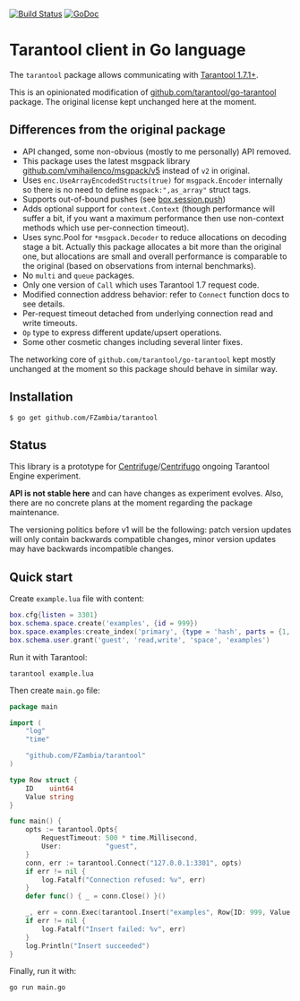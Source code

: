 [![Build Status](https://github.com/FZambia/tarantool/workflows/build/badge.svg?branch=master)](https://github.com/FZambia/tarantool/actions)
[![GoDoc](https://pkg.go.dev/badge/FZambia/tarantool)](https://pkg.go.dev/github.com/FZambia/tarantool)

# Tarantool client in Go language

The `tarantool` package allows communicating with [Tarantool 1.7.1+](http://tarantool.org/).

This is an opinionated modification of [github.com/tarantool/go-tarantool](https://github.com/tarantool/go-tarantool) package. The original license kept unchanged here at the moment.

## Differences from the original package

* API changed, some non-obvious (mostly to me personally) API removed.
* This package uses the latest msgpack library [github.com/vmihailenco/msgpack/v5](https://github.com/vmihailenco/msgpack) instead of `v2` in original.
* Uses `enc.UseArrayEncodedStructs(true)` for `msgpack.Encoder` internally so there is no need to define `msgpack:",as_array"` struct tags.
* Supports out-of-bound pushes (see [box.session.push](https://www.tarantool.io/en/doc/latest/reference/reference_lua/box_session/#box-session-push))
* Adds optional support for `context.Context` (though performance will suffer a bit, if you want a maximum performance then use non-context methods which use per-connection timeout).
* Uses sync.Pool for `*msgpack.Decoder` to reduce allocations on decoding stage a bit. Actually this package allocates a bit more than the original one, but allocations are small and overall performance is comparable to the original (based on observations from internal benchmarks). 
* No `multi` and `queue` packages.
* Only one version of `Call` which uses Tarantool 1.7 request code.
* Modified connection address behavior: refer to `Connect` function docs to see details.
* Per-request timeout detached from underlying connection read and write timeouts.
* `Op` type to express different update/upsert operations.
* Some other cosmetic changes including several linter fixes.

The networking core of `github.com/tarantool/go-tarantool` kept mostly unchanged at the moment so this package should behave in similar way.

## Installation

```
$ go get github.com/FZambia/tarantool
```

## Status

This library is a prototype for [Centrifuge](https://github.com/centrifugal/centrifuge)/[Centrifugo](https://github.com/centrifugal/centrifugo) ongoing Tarantool Engine experiment.

**API is not stable here** and can have changes as experiment evolves. Also, there are no concrete plans at the moment regarding the package maintenance.

The versioning politics before v1 will be the following: patch version updates will only contain backwards compatible changes, minor version updates may have backwards incompatible changes.

## Quick start

Create `example.lua` file with content:

```lua
box.cfg{listen = 3301}
box.schema.space.create('examples', {id = 999})
box.space.examples:create_index('primary', {type = 'hash', parts = {1, 'unsigned'}})
box.schema.user.grant('guest', 'read,write', 'space', 'examples')
```

Run it with Tarantool:

```
tarantool example.lua
```

Then create `main.go` file:

```go
package main

import (
	"log"
	"time"

	"github.com/FZambia/tarantool"
)

type Row struct {
	ID    uint64
	Value string
}

func main() {
	opts := tarantool.Opts{
		RequestTimeout: 500 * time.Millisecond,
		User:           "guest",
	}
	conn, err := tarantool.Connect("127.0.0.1:3301", opts)
	if err != nil {
		log.Fatalf("Connection refused: %v", err)
	}
	defer func() { _ = conn.Close() }()

	_, err = conn.Exec(tarantool.Insert("examples", Row{ID: 999, Value: "hello"}))
	if err != nil {
		log.Fatalf("Insert failed: %v", err)
	}
	log.Println("Insert succeeded")
}
```

Finally, run it with:

```
go run main.go
```
